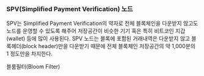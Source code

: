 ### SPV\(Simplified Payment Verification\) 노드

SPV는 Simplified Payment Verification의 약자로 전체 블록체인을 다운받지 않고도 노드를 운영할 수 있도록 해주어 저장공간이 비슷한 기기 혹은 특히 비트코인 지갑\(wallet\) 등에 많이 사용된다. SPV 노드는 블록에 포함된 거래내역은 다운받지 않고 블록헤더\(block header\)만을 다운받기 때문에 전체 블록체인 저장공간의 약 1,000분의 1 정도만을 차지한다.

블룸필터\(Bloom Filter\)

